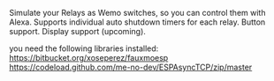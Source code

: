Simulate your Relays as Wemo switches, so you can control them with Alexa.
Supports individual auto shutdown timers for each relay.
Button support.
Display support (upcoming).

you need the following libraries installed:
https://bitbucket.org/xoseperez/fauxmoesp
https://codeload.github.com/me-no-dev/ESPAsyncTCP/zip/master